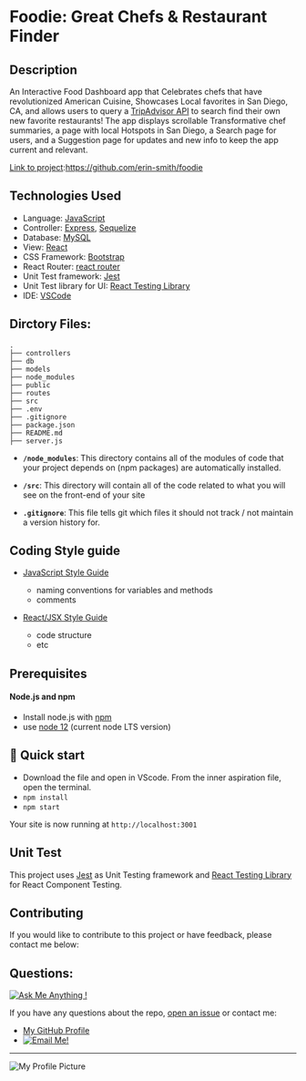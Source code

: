 # Foodie: Great Chefs & Restaurant Finder

## Description
  An Interactive Food Dashboard app that Celebrates chefs that have revolutionized American Cuisine, Showcases Local favorites in San Diego, CA, and allows users to query a [TripAdvisor API](https://developer-tripadvisor.com/content-api/) to search find their own new favorite restaurants!  The app displays scrollable Transformative chef summaries, a page with local Hotspots in San Diego, a Search page for users, and a Suggestion page for updates and new info to keep the app current and relevant.    
    
  [Link to project](https://github.com/erin-smith/foodie):https://github.com/erin-smith/foodie

## Technologies Used  
  
- Language: [JavaScript](https://developer.mozilla.org/en-US/docs/Web/JavaScript/Guide)
- Controller: [Express](https://expressjs.com/), [Sequelize](https://sequelize.org/master/)
- Database: [MySQL](https://www.mysqltutorial.org/mysql-group-by.aspx/)
- View: [React](https://reactjs.org/)
- CSS Framework: [Bootstrap](https://getbootstrap.com/)
- React Router: [react router](https://www.npmjs.com/package/react-router-dom)
- Unit Test framework: [Jest](https://jestjs.io/)
- Unit Test library for UI: [React Testing Library](https://testing-library.com/docs/react-testing-library/intro)
- IDE: [VSCode](https://code.visualstudio.com/)

## Dirctory Files:  

    .
    ├── controllers
    ├── db
    ├── models
    ├── node_modules
    ├── public
    ├── routes
    ├── src
    ├── .env
    ├── .gitignore
    ├── package.json
    ├── README.md
    ├── server.js 
      
- **`/node_modules`**: This directory contains all of the modules of code that your project depends on (npm packages) are automatically installed.

- **`/src`**: This directory will contain all of the code related to what you will see on the front-end of your site 

- **`.gitignore`**: This file tells git which files it should not track / not maintain a version history for.


## Coding Style guide

- [JavaScript Style Guide](https://github.com/airbnb/javascript)

  - naming conventions for variables and methods
  - comments

- [React/JSX Style Guide](https://github.com/airbnb/javascript/tree/master/react)
  - code structure
  - etc
    
      
## Prerequisites  

#### Node.js and npm

- Install node.js with [npm](https://www.npmjs.com/get-npm)
- use [node 12](https://nodejs.org/en/about/releases/) (current node LTS version)

## 🚀 Quick start

- Download the file and open in VScode. From the inner aspiration file, open the terminal. 
- `npm install`
- `npm start`

Your site is now running at `http://localhost:3001` 
    
## Unit Test

This project uses [Jest](https://jestjs.io/) as Unit Testing framework and [React Testing Library](https://testing-library.com/docs/react-testing-library/intro) for React Component Testing.


## Contributing   
 If you would like to contribute to this project or have feedback, please contact me below:

## Questions:  
[![Ask Me Anything !](https://img.shields.io/badge/Ask%20me-anything-1abc9c.svg)](https://GitHub.com/erin-smith)  

  If you have any questions about the repo, [open an issue](https://github.com/erin-smith/foodie/issues/new) or contact me:  

* [My GitHub Profile](http://github.com/erin-smith)
* [![Email Me!](https://img.shields.io/badge/email:-erin.acumen@gmail.com-9cf.svg)](<"mailto:erin.acumen@gmail.com">)
***
![My Profile Picture](https://avatars.githubusercontent.com/erin-smith?size=300)